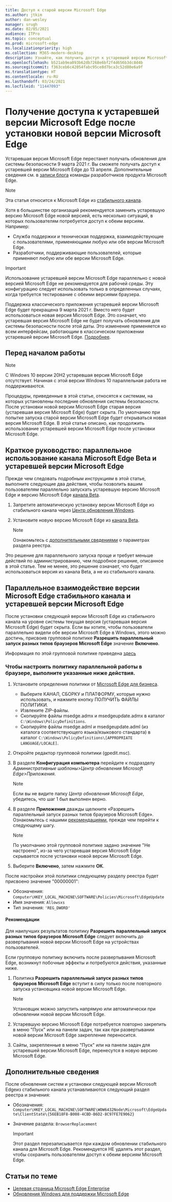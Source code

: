 ```yaml
---
title: Доступ к старой версии Microsoft Edge
ms.author: jtkim
author: dan-wesley
manager: srugh
ms.date: 02/05/2021
audience: ITPro
ms.topic: conceptual
ms.prod: microsoft-edge
ms.localizationpriority: high
ms.collection: M365-modern-desktop
description: Узнайте, как получить доступ к устаревшей версии Microsoft Edge.
ms.openlocfilehash: b521ab9ea093b62db7268e6bf2f4d656b3dc8d4b
ms.sourcegitcommit: f363ceb6c42054fabc95ce8d7bca3c52d80e6a9f
ms.translationtype: HT
ms.contentlocale: ru-RU
ms.lasthandoff: 03/24/2021
ms.locfileid: "11447093"
---
```

# <a name="access-microsoft-edge-legacy-after-installing-the-new-version-of-microsoft-edge"></a>Получение доступа к устаревшей версии Microsoft Edge после установки новой версии Microsoft Edge

Устаревшая версия Microsoft Edge перестанет получать обновления для системы безопасности 9 марта 2021 г. Вы сможете получать доступ к устаревшей версии Microsoft Edge до 13 апреля. Дополнительные сведения см. в [записи блога](https://aka.ms/EdgeLegacyEOS) команды разработчиков продукта Microsoft Edge.

> [!NOTE]
> Эта статья относится к Microsoft Edge из [стабильного канала](microsoft-edge-channels.md).

Хотя в большинстве организаций рекомендуется заменить устаревшую версию Microsoft Edge новой версией, есть несколько ситуаций, в которых пользователям потребуется доступ к обеим версиям. Например:

- Служба поддержки и техническая поддержка, взаимодействующие с пользователями, применяющими любую или обе версии Microsoft Edge.
- Разработчики, поддерживающие пользователей, которые применяют любую или обе версии Microsoft Edge.

> [!IMPORTANT]
> Использование устаревшей версии Microsoft Edge параллельно с новой версией Microsoft Edge не рекомендуется для рабочей среды. Эту конфигурацию следует использовать только в определенных случаях, когда требуется тестирование с обеими версиями браузера.
>
> Поддержка классического приложения устаревшей версии Microsoft Edge будет прекращена 9 марта 2021 г. Вместо него будет использоваться новая версия Microsoft Edge. Это означает, что устаревшая версия Microsoft Edge не будет получать обновления для системы безопасности после этой даты. Это изменение применяется ко всем интерфейсам, работающим в классическом приложении устаревшей версии Microsoft Edge. [Подробнее](https://techcommunity.microsoft.com/t5/microsoft-365-blog/microsoft-365-apps-say-farewell-to-internet-explorer-11-and/ba-p/1591666).

## <a name="before-you-begin"></a>Перед началом работы
> [!NOTE]
> С Windows 10 версии 20H2 устаревшая версия Microsoft Edge отсутствует. Начиная с этой версии Windows 10 параллельная работа не поддерживаются.

Процедуры, приведенные в этой статье, относятся к системам, на которых установлены последние обновления системы безопасности. После установки новой версии Microsoft Edge старая версия (устаревшая версия Microsoft Edge) будет скрыта. По умолчанию при попытке запуска старой версии Microsoft Edge будет открываться новая версия Microsoft Edge. В этой статье описано, как продолжить использование устаревшей версии Microsoft Edge после установки Microsoft Edge.

## <a name="quickstart-side-by-side-experience-with-microsoft-edge-beta-channel-and-microsoft-edge-legacy"></a>Краткое руководство: параллельное использование канала Microsoft Edge Beta и устаревшей версии Microsoft Edge

Прежде чем следовать подробным инструкциям в этой статье, выполните следующие два действия, чтобы позволить вашим пользователям параллельно запускать устаревшую версию Microsoft Edge и версию Microsoft Edge [канала Beta](microsoft-edge-channels.md).

1. Запретите автоматическую установку версии Microsoft Edge из стабильного канала через [Центр обновления Windows](https://support.microsoft.com/help/12373/windows-update-faq).
2. Установите новую версию Microsoft Edge из [канала Beta](https://www.microsoft.com/edge/business/download).

   > [!NOTE]
   > Ознакомьтесь с [дополнительными сведениями](#additional-information) о параметрах раздела реестра.

Это решение для параллельного запуска проще и требует меньше действий по администрированию, чем подробное решение, описанное в этой статье. Тем не менее, это решение означает, что будет использоваться версия из канала Beta, а не из стабильного канала.

## <a name="side-by-side-experience-with-microsoft-edge-stable-channel-and-microsoft-edge-legacy"></a>Параллельное взаимодействие версии Microsoft Edge стабильного канала и устаревшей версии Microsoft Edge

После установки следующей версии Microsoft Edge из стабильного канала на уровне системы текущая версия (устаревшая версия Microsoft Edge) будет скрыта. Если вы хотите, чтобы пользователи параллельно видели обе версии Microsoft Edge в Windows, этого можно достичь, присвоив групповой политике **Разрешить параллельный запуск разных типов браузеров Microsoft Edge** значение **Включено**.

Информация по этой групповой политике приведена [здесь](./microsoft-edge-update-policies.md#allowsxs)

### <a name="to-set-up-the-side-by-side-browser-experience-policy"></a>Чтобы настроить политику параллельной работы в браузере, выполните указанные ниже действия.

1. Установите определения политики от [Microsoft Edge для бизнеса](https://www.microsoft.com/edge/business/download).

   - Выберите КАНАЛ, СБОРКУ и ПЛАТФОРМУ, которые нужно использовать, и нажмите кнопку ПОЛУЧИТЬ ФАЙЛЫ ПОЛИТИКИ.
   - Извлеките ZIP-файлы.
   - Скопируйте файлы msedge.admx и msedgeupdate.admx в каталог `C:\Windows\PolicyDefinitions`.
   - Скопируйте файлы msedge.adml и msedgeupdate.adml (из каталога соответствующего языка/языкового стандарта) в каталог `C:\Windows\PolicyDefinitions\[APPROPRIATE LANGUAGE/LOCALE]`.

2. Откройте редактор групповой политики (gpedit.msc).
3. В разделе **Конфигурация компьютера** перейдите к подразделу *Административные шаблоны>Центр обновления Microsoft Edge>Приложения*.

    > [!NOTE]
    > Если вы не видите папку *Центр обновления Microsoft Edge*, убедитесь, что шаг 1 был выполнен верно.

4. В разделе **Приложения** дважды щелкните «Разрешить параллельный запуск разных типов браузеров Microsoft Edge». Ознакомьтесь с нашими [рекомендациями](#best-practice-guidance), прежде чем перейти к следующему шагу.

    > [!NOTE]
    > По умолчанию этой групповой политике задано значение "Не настроено", из-за чего устаревшая версия Microsoft Edge скрывается после установки новой версии Microsoft Edge.

5. Выберите **Включено**, затем нажмите **ОК**.  

После настройки этой политики следующему разделу реестра будет присвоено значение "00000001":

- Обозначения: `Computer\HKEY_LOCAL_MACHINE\SOFTWARE\Policies\Microsoft\EdgeUpdate`
- Имя значения: `Allowsxs`
- Тип значения: `'REG_DWORD'`

#### <a name="best-practice-guidance"></a>Рекомендации

Для наилучших результатов политику **Разрешить параллельный запуск разных типов браузеров Microsoft Edge** следует включить до развертывания новой версии Microsoft Edge на устройствах пользователей.

Если групповую политику включить после развертывания Microsoft Edge, возникнут побочные эффекты и потребуются действия, указанные ниже.

1. Политика **Разрешить параллельный запуск разных типов браузеров Microsoft Edge** вступит в силу только после повторного запуска установщика новой версии Microsoft Edge.

   > [!NOTE]
   > Установщик можно запустить напрямую или автоматически при обновлении новой версии Microsoft Edge.

2. Устаревшую версию Microsoft Edge потребуется повторно закрепить в меню "Пуск" или на панели задач, так как при развертывании новой версии Microsoft Edge закрепление переносится.
3. Сайты, закрепленные в меню "Пуск" или на панели задач для устаревшей версии Microsoft Edge, перенесутся в новую версию Microsoft Edge.

## <a name="additional-information"></a>Дополнительные сведения

После обновления систем и установки следующей версии Microsoft Edgeиз стабильного канала устанавливаются следующий раздел реестра и значения:

- Обозначения: `Computer\HKEY_LOCAL_MACHINE\SOFTWARE\WOW6432Node\Microsoft\EdgeUpdate\ClientState\{56EB18F8-B008-4CBD-B6D2-8C97FE7E9062}`
- Значение раздела: `BrowserReplacement`

  > [!IMPORTANT]
  > Этот раздел перезаписывается при каждом обновлении стабильного канала для Microsoft Edge. Рекомендуется НЕ удалять этот раздел, чтобы сохранить пользователям доступ к обеим версиям Microsoft Edge.

## <a name="see-also"></a>Статьи по теме

- [Целевая страница Microsoft Edge Enterprise](https://aka.ms/EdgeEnterprise)
- [Обновления Windows для поддержки Microsoft Edge](microsoft-edge-sysupdate-windows-updates.md)